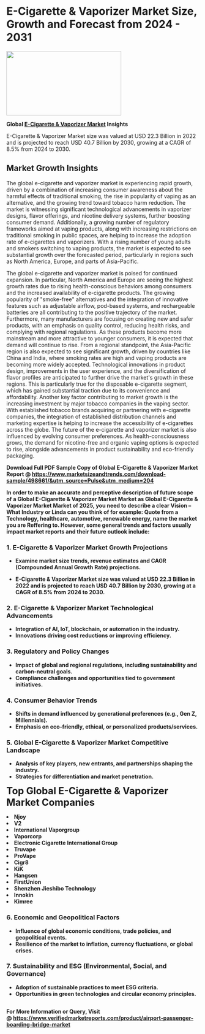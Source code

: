<H1>E-Cigarette & Vaporizer Market Size, Growth and Forecast from 2024 - 2031</H1><img class="aligncenter size-medium wp-image-584254" src="https://thirdeyenews.in/wp-content/uploads/2024/09/Global-Market-Research-300x168.jpeg" alt="" width="300" height="168" /><p><strong>Global&nbsp;<a href="https://www.marketsizeandtrends.com/download-sample/498661/&amp;utm_source=Pulse&amp;utm_medium=204">E-Cigarette & Vaporizer Market</a> Insights</strong></p><p>E-Cigarette & Vaporizer Market size was valued at USD 22.3 Billion in 2022 and is projected to reach USD 40.7 Billion by 2030, growing at a CAGR of 8.5% from 2024 to 2030.</p><p><h2>Market Growth Insights</h2> <p>The global e-cigarette and vaporizer market is experiencing rapid growth, driven by a combination of increasing consumer awareness about the harmful effects of traditional smoking, the rise in popularity of vaping as an alternative, and the growing trend toward tobacco harm reduction. The market is witnessing significant technological advancements in vaporizer designs, flavor offerings, and nicotine delivery systems, further boosting consumer demand. Additionally, a growing number of regulatory frameworks aimed at vaping products, along with increasing restrictions on traditional smoking in public spaces, are helping to increase the adoption rate of e-cigarettes and vaporizers. With a rising number of young adults and smokers switching to vaping products, the market is expected to see substantial growth over the forecasted period, particularly in regions such as North America, Europe, and parts of Asia-Pacific.</p> <p><strong></strong></p> <p>The global e-cigarette and vaporizer market is poised for continued expansion. In particular, North America and Europe are seeing the highest growth rates due to rising health-conscious behaviors among consumers and the increased availability of e-cigarette products. The growing popularity of "smoke-free" alternatives and the integration of innovative features such as adjustable airflow, pod-based systems, and rechargeable batteries are all contributing to the positive trajectory of the market. Furthermore, many manufacturers are focusing on creating new and safer products, with an emphasis on quality control, reducing health risks, and complying with regional regulations. As these products become more mainstream and more attractive to younger consumers, it is expected that demand will continue to rise. From a regional standpoint, the Asia-Pacific region is also expected to see significant growth, driven by countries like China and India, where smoking rates are high and vaping products are becoming more widely accepted. Technological innovations in product design, improvements in the user experience, and the diversification of flavor profiles are anticipated to further drive the market's growth in these regions. This is particularly true for the disposable e-cigarette segment, which has gained substantial traction due to its convenience and affordability. Another key factor contributing to market growth is the increasing investment by major tobacco companies in the vaping sector. With established tobacco brands acquiring or partnering with e-cigarette companies, the integration of established distribution channels and marketing expertise is helping to increase the accessibility of e-cigarettes across the globe. The future of the e-cigarette and vaporizer market is also influenced by evolving consumer preferences. As health-consciousness grows, the demand for nicotine-free and organic vaping options is expected to rise, alongside advancements in product sustainability and eco-friendly packaging. <p><strong></p><p><span class=""><strong>Download Full PDF Sample Copy of Global E-Cigarette & Vaporizer Market Report</strong> @ <a href="https://www.marketsizeandtrends.com/download-sample/498661/&amp;utm_source=Pulse&amp;utm_medium=204" target="_blank">https://www.marketsizeandtrends.com/download-sample/498661/&amp;utm_source=Pulse&amp;utm_medium=204</a></span></p><p>In order to make an accurate and perceptive description of future scope of a Global&nbsp;E-Cigarette & Vaporizer Market Market as Global&nbsp;E-Cigarette & Vaporizer Market Market of 2025, you need to describe a clear Vision &ndash; What Industry or Linda can you think of for example: Quote from a Technology, healthcare, automotive, renewable energy, name the market you are Reffering to. However, some general trends and factors usually impact market reports and their future outlook include:</p><h3>1.&nbsp;<strong>E-Cigarette & Vaporizer Market Growth Projections</strong></h3><ul><li>Examine market size trends, revenue estimates and CAGR (Compounded Annual Growth Rate) projections.</li><li><p>E-Cigarette & Vaporizer Market size was valued at USD 22.3 Billion in 2022 and is projected to reach USD 40.7 Billion by 2030, growing at a CAGR of 8.5% from 2024 to 2030.</p></li></ul><h3>2.&nbsp;<strong>E-Cigarette & Vaporizer Market Technological Advancements</strong></h3><ul><li>Integration of AI, IoT, blockchain, or automation in the industry.</li><li>Innovations driving cost reductions or improving efficiency.</li></ul><h3>3.&nbsp;<strong>Regulatory and Policy Changes</strong></h3><ul><li>Impact of global and regional regulations, including sustainability and carbon-neutral goals.</li><li>Compliance challenges and opportunities tied to government initiatives.</li></ul><h3>4.&nbsp;<strong>Consumer Behavior Trends</strong></h3><ul><li>Shifts in demand influenced by generational preferences (e.g., Gen Z, Millennials).</li><li>Emphasis on eco-friendly, ethical, or personalized products/services.</li></ul><h3>5.&nbsp;<strong>Global E-Cigarette & Vaporizer Market Competitive Landscape</strong></h3><ul><li>Analysis of key players, new entrants, and partnerships shaping the industry.</li><li>Strategies for differentiation and market penetration.</li></ul><p data-pm-slice="1 1 []"><span style="color: inherit; font-family: inherit; font-size: 25px;">Top Global E-Cigarette & Vaporizer Market Companies</span></p><div class="" data-test-id=""><p><li>Njoy</li><li> V2</li><li> International Vaporgroup</li><li> Vaporcorp</li><li> Electronic Cigarette International Group</li><li> Truvape</li><li> ProVape</li><li> Cigr8</li><li> KiK</li><li> Hangsen</li><li> FirstUnion</li><li> Shenzhen Jieshibo Technology</li><li> Innokin</li><li> Kimree</li></p></div><h3>6.&nbsp;<strong>Economic and Geopolitical Factors</strong></h3><ul><li>Influence of global economic conditions, trade policies, and geopolitical events.</li><li>Resilience of the market to inflation, currency fluctuations, or global crises.</li></ul><h3>7.&nbsp;<strong>Sustainability and ESG (Environmental, Social, and Governance)</strong></h3><ul><li>Adoption of sustainable practices to meet ESG criteria.</li><li>Opportunities in green technologies and circular economy principles.</li></ul><h2><strong style="font-size: 14px;">For More Information or Query, Visit @&nbsp;</strong><a style="background-color: #ffffff; font-size: 14px;" href="https://www.marketsizeandtrends.com/report/e-cigarette-vaporizer-market/" target="_blank">https://www.verifiedmarketreports.com/product/airport-passenger-boarding-bridge-market</a></h2>

